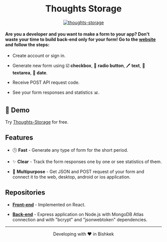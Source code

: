 <h1 align="center">
  Thoughts Storage
</h1>

<p align="center">
  <a href="https://github.com/omiaow/thoughts-storage-back-end/blob/main/LICENSE" target="blank">
    <img src="https://img.shields.io/github/license/omiaow/thoughts-storage-back-end?style=flat-square" alt="thoughts-storage" />
  </a>
</p>

#### Are you a developer and you want to make a form to your app? Don't waste your time to build back-end only for your form! Go to the [website](https://thoughts-storage.netlify.app/) and follow the steps:

- Create account or sign in.

- Generate new form using ☑️ **checkbox**, 🔘 **radio button**, 🖊️ **text**, 📝 **textarea**, 📅 **date**.

- Receive POST API request code.

- See your form responses and statistics 📊.

## 🚀 Demo

Try [Thoughts-Storage](https://thoughts-storage.netlify.app/) for free.

## Features

- 🕒 **Fast** - Generate any type of form for the short period.

- ✨ **Clear** - Track the form responses one by one or see statistics of them.

- 👀 **Multipurpose** - Get JSON and POST request of your form and connect it to the web, desktop, android or ios application.

## Repositories

- **[Front-end](https://github.com/omiaow/thoughts-storage-front-end)** - Implemented on React.

- **[Back-end](https://github.com/omiaow/thoughts-storage-back-end)** - Express application on Node.js with MongoDB Atlas connection and with "bcrypt" and "jsonwebtoken" dependencies.

<hr>
<p align="center">
  Developing with ❤️ in Bishkek
</p>
